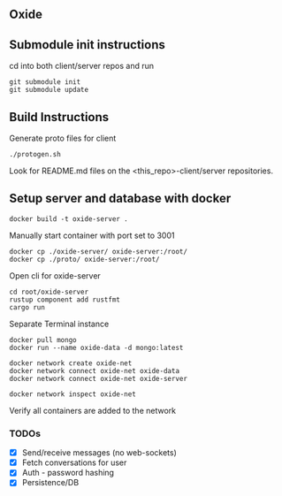 ## Oxide

## Submodule init instructions
cd into both client/server repos and run
    
    git submodule init
    git submodule update
    
## Build Instructions
Generate proto files for client

    ./protogen.sh
Look for README.md files on the <this_repo>-client/server repositories.
    
## Setup server and database with docker

    docker build -t oxide-server .

Manually start container with port set to 3001

    docker cp ./oxide-server/ oxide-server:/root/
    docker cp ./proto/ oxide-server:/root/

Open cli for oxide-server

    cd root/oxide-server
    rustup component add rustfmt
    cargo run

Separate Terminal instance

    docker pull mongo
    docker run --name oxide-data -d mongo:latest

    docker network create oxide-net
    docker network connect oxide-net oxide-data
    docker network connect oxide-net oxide-server

    docker network inspect oxide-net
Verify all containers are added to the network

### TODOs
- [x] Send/receive messages (no web-sockets)
- [x] Fetch conversations for user
- [x] Auth - password hashing
- [x] Persistence/DB
